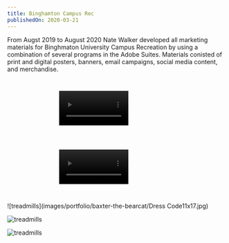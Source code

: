 ```yaml
---
title: Binghamton Campus Rec
publishedOn: 2020-03-21
---
```


From Augst 2019 to August 2020 Nate Walker developed all marketing materials for Binghmaton University Campus Recreation by using a combination of several programs in the Adobe Suites. Materials conisted of print and digital posters, banners, email campaigns, social media content, and merchandise.

<div style="display: grid; grid-template-columns: repeat(auto-fit, minmax(18.75rem, 25rem));">
<video style="width: 40%; margin: 2em auto; display: block;" controls>
    <source
        src="videos/portfolio/baxter-the-bearcat/jump-back-in.mp4"
        type="video/mp4"
    >
</video>

</video>

<video style="width: 40%; margin: 2em auto; display: block;" controls>
    <source
        src="videos/portfolio/baxter-the-bearcat/open-rec-tuesday.mp4"
        type="video/mp4"
    >
</video>
   
</video>


</div>

![treadmills](images/portfolio/baxter-the-bearcat/Dress Code11x17.jpg)

![treadmills](images/portfolio/baxter-the-bearcat/Treadmills.jpg)

![treadmills](images/portfolio/baxter-the-bearcat/ResHallPoster.jpg)

